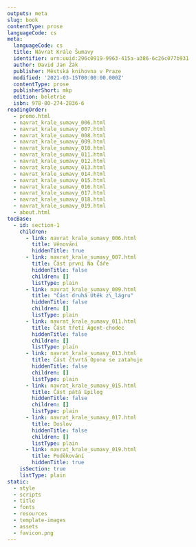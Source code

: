 ```yaml
---
outputs: meta
slug: book
contentType: prose
languageCode: cs
meta:
  languageCode: cs
  title: Návrat Krále Šumavy
  identifier: urn:uuid:296c0919-9963-415a-a386-6c26c077b931
  author: David Jan Žák
  publisher: Městská knihovna v Praze
  modified: '2021-03-15T00:00:00.000Z'
  contentType: prose
  publisherShort: mkp
  edition: beletrie
  isbn: 978-80-274-2836-6
readingOrder:
  - promo.html
  - navrat_krale_sumavy_006.html
  - navrat_krale_sumavy_007.html
  - navrat_krale_sumavy_008.html
  - navrat_krale_sumavy_009.html
  - navrat_krale_sumavy_010.html
  - navrat_krale_sumavy_011.html
  - navrat_krale_sumavy_012.html
  - navrat_krale_sumavy_013.html
  - navrat_krale_sumavy_014.html
  - navrat_krale_sumavy_015.html
  - navrat_krale_sumavy_016.html
  - navrat_krale_sumavy_017.html
  - navrat_krale_sumavy_018.html
  - navrat_krale_sumavy_019.html
  - about.html
tocBase:
  - id: section-1
    children:
      - link: navrat_krale_sumavy_006.html
        title: Věnování
        hiddenTitle: true
      - link: navrat_krale_sumavy_007.html
        title: Část první Na Čáře
        hiddenTitle: false
        children: []
        listType: plain
      - link: navrat_krale_sumavy_009.html
        title: "Část druhá Útěk z\_lágru"
        hiddenTitle: false
        children: []
        listType: plain
      - link: navrat_krale_sumavy_011.html
        title: Část třetí Agent-chodec
        hiddenTitle: false
        children: []
        listType: plain
      - link: navrat_krale_sumavy_013.html
        title: Část čtvrtá Opona se zatahuje
        hiddenTitle: false
        children: []
        listType: plain
      - link: navrat_krale_sumavy_015.html
        title: Část pátá Epilog
        hiddenTitle: false
        children: []
        listType: plain
      - link: navrat_krale_sumavy_017.html
        title: Doslov
        hiddenTitle: false
        children: []
        listType: plain
      - link: navrat_krale_sumavy_019.html
        title: Poděkování
        hiddenTitle: true
    isSection: true
    listType: plain
static:
  - style
  - scripts
  - title
  - fonts
  - resources
  - template-images
  - assets
  - favicon.png
---
```

